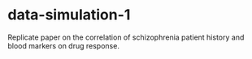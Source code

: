 # data-simulation-1
Replicate paper on the correlation of schizophrenia patient history and blood markers on drug response.
